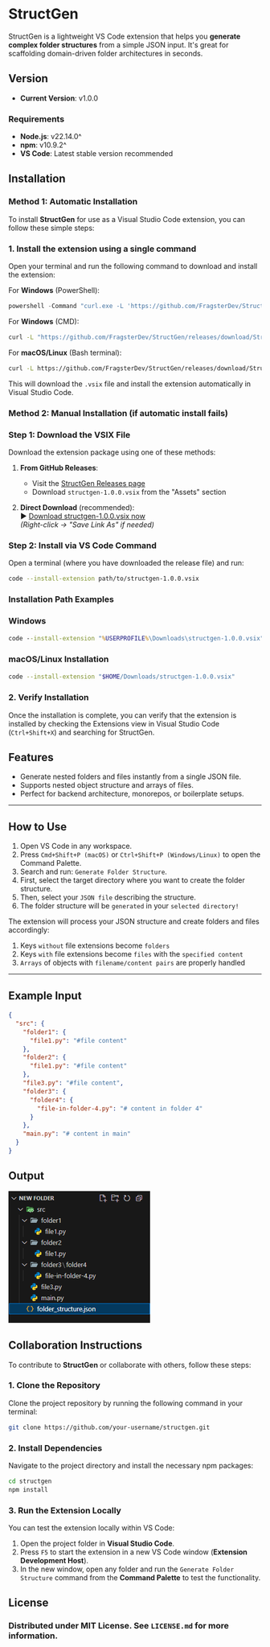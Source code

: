 # StructGen

StructGen is a lightweight VS Code extension that helps you **generate complex folder structures** from a simple JSON input. It's great for scaffolding domain-driven folder architectures in seconds.

## Version

- **Current Version**: v1.0.0

### Requirements

- **Node.js**: v22.14.0^
- **npm**: v10.9.2^
- **VS Code**: Latest stable version recommended


## Installation

### Method 1: Automatic Installation
To install **StructGen** for use as a Visual Studio Code extension, you can follow these simple steps:

### 1. Install the extension using a single command

Open your terminal and run the following command to download and install the extension:

For **Windows** (PowerShell):

```powershell
powershell -Command "curl.exe -L 'https://github.com/FragsterDev/StructGen/releases/download/StructGen/structgen-1.0.0.vsix' -o $env:TEMP\structgen.vsix; code --install-extension $env:TEMP\structgen.vsix; rm $env:TEMP\structgen.vsix"
```

For **Windows** (CMD):
```cmd
curl -L "https://github.com/FragsterDev/StructGen/releases/download/StructGen/structgen-1.0.0.vsix" -o "%TEMP%\structgen.vsix" && code --install-extension "%TEMP%\structgen.vsix" && del "%TEMP%\structgen.vsix"
```

For **macOS/Linux** (Bash terminal):
```bash
curl -L https://github.com/FragsterDev/StructGen/releases/download/StructGen/structgen-1.0.0.vsix -o /tmp/structgen.vsix && code --install-extension /tmp/structgen.vsix && rm /tmp/structgen.vsix
```

This will download the `.vsix` file and install the extension automatically in Visual Studio Code.

### Method 2: Manual Installation (if automatic install fails)

### Step 1: Download the VSIX File
Download the extension package using one of these methods:

1. **From GitHub Releases**:
   - Visit the [StructGen Releases page](https://github.com/FragsterDev/StructGen/releases)
   - Download `structgen-1.0.0.vsix` from the "Assets" section

2. **Direct Download** (recommended):  
   ▶️ [Download structgen-1.0.0.vsix now](https://github.com/FragsterDev/StructGen/releases/download/StructGen/structgen-1.0.0.vsix)  
   *(Right-click → "Save Link As" if needed)*

### Step 2: Install via VS Code Command
Open a terminal (where you have downloaded the release file) and run:

```bash
code --install-extension path/to/structgen-1.0.0.vsix
```

### Installation Path Examples

### Windows
```cmd
code --install-extension "%USERPROFILE%\Downloads\structgen-1.0.0.vsix"
```

### macOS/Linux Installation

```bash
code --install-extension "$HOME/Downloads/structgen-1.0.0.vsix"
```

### 2. Verify Installation

Once the installation is complete, you can verify that the extension is installed by checking the Extensions view in Visual Studio Code (`Ctrl+Shift+X`) and searching for StructGen.

## Features

- Generate nested folders and files instantly from a single JSON file.
- Supports nested object structure and arrays of files.
- Perfect for backend architecture, monorepos, or boilerplate setups.

---

## How to Use

1. Open VS Code in any workspace.
2. Press `Cmd+Shift+P (macOS)` or `Ctrl+Shift+P (Windows/Linux)` to open the Command Palette.
3. Search and run: `Generate Folder Structure`.
4. First, select the target directory where you want to create the folder structure.
5. Then, select your `JSON file` describing the structure.
6. The folder structure will be `generated` in your `selected directory!`

The extension will process your JSON structure and create folders and files accordingly:

1. Keys `without` file extensions become `folders`
2. Keys `with` file extensions become `files` with the `specified content`
3. `Arrays` of objects with `filename/content pairs` are properly handled

---

## Example Input
```json
{
  "src": {
    "folder1": {
      "file1.py": "#file content" 
    },
    "folder2": {
      "file1.py": "#file content" 
    },
    "file3.py": "#file content",
    "folder3": {
      "folder4": {
        "file-in-folder-4.py": "# content in folder 4"
      }
    },
    "main.py": "# content in main"
  }
}
```

## Output

![Output Image](example/output-example.png)


## Collaboration Instructions

To contribute to **StructGen** or collaborate with others, follow these steps:

### 1. Clone the Repository

Clone the project repository by running the following command in your terminal:

```bash
git clone https://github.com/your-username/structgen.git
```

### 2. Install Dependencies

Navigate to the project directory and install the necessary npm packages:

```bash
cd structgen
npm install
```

### 3. Run the Extension Locally

You can test the extension locally within VS Code:

1. Open the project folder in **Visual Studio Code**.
2. Press `F5` to start the extension in a new VS Code window (**Extension Development Host**).
3. In the new window, open any folder and run the `Generate Folder Structure` command from the **Command Palette** to test the functionality.


## License 

### Distributed under MIT License. See `LICENSE.md` for more information.
